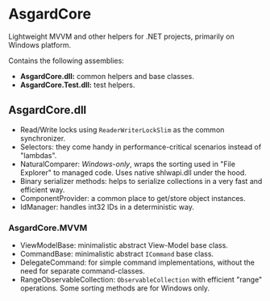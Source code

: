 # AsgardCore
Lightweight MVVM and other helpers for .NET projects, primarily on Windows platform.

Contains the following assemblies:
- **AsgardCore.dll:** common helpers and base classes.
- **AsgardCore.Test.dll:** test helpers.

## AsgardCore.dll
- Read/Write locks using `ReaderWriterLockSlim` as the common synchronizer.
- Selectors: they come handy in performance-critical scenarios instead of "lambdas".
- NaturalComparer: *Windows-only*, wraps the sorting used in "File Explorer" to managed code. Uses native shlwapi.dll under the hood.
- Binary serializer methods: helps to serialize collections in a very fast and efficient way.
- ComponentProvider: a common place to get/store object instances.
- IdManager: handles int32 IDs in a deterministic way.

### AsgardCore.MVVM
- ViewModelBase: minimalistic abstract View-Model base class.
- CommandBase: minimalistic abstract `ICommand` base class.
- DelegateCommand: for simple command implementations, without the need for separate command-classes.
- RangeObservableCollection: `ObservableCollection` with efficient "range" operations. Some sorting methods are for Windows only.